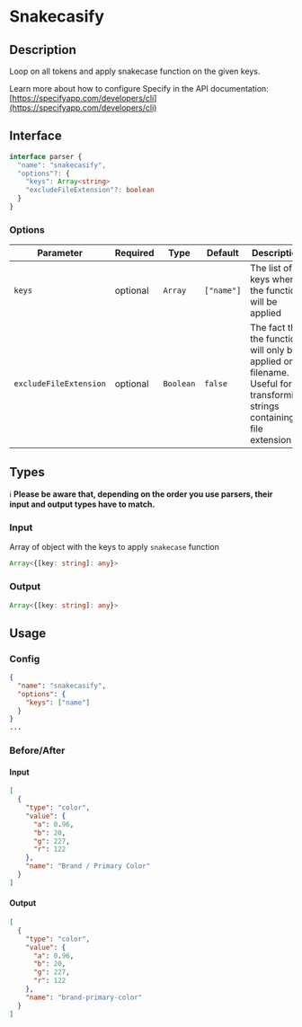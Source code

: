 # Snakecasify

## Description

Loop on all tokens and apply snakecase function on the given keys.

Learn more about how to configure Specify in the API documentation: [https://specifyapp.com/developers/cli](https://specifyapp.com/developers/cli)

## Interface 
```ts
interface parser {
  "name": "snakecasify",
  "options"?: {
    "keys": Array<string>
    "excludeFileExtension"?: boolean
  }
}
```
### Options

| Parameter              | Required | Type      | Default    | Description                                                                                                                |
| ---------------------- | -------- | --------- | ---------- | -------------------------------------------------------------------------------------------------------------------------- |
| `keys`                 | optional    | `Array`   | `["name"]` | The list of keys where the function will be applied                                                                        |
| `excludeFileExtension` | optional    | `Boolean` | `false`    | The fact that the function will only be applied on a filename. Useful for transforming strings containing a file extension |

## Types

ℹ️ **Please be aware that, depending on the order you use parsers, their input and output types have to match.**

### Input

Array of object with the keys to apply `snakecase` function

```ts
Array<{[key: string]: any}>
```

### Output

```ts
Array<{[key: string]: any}>
```

## Usage
### Config

```json
{
  "name": "snakecasify",
  "options": {
    "keys": ["name"]
  }
}
...
```
### Before/After

#### Input

```json
[
  {
    "type": "color",
    "value": {
      "a": 0.96,
      "b": 20,
      "g": 227,
      "r": 122
    },
    "name": "Brand / Primary Color"
  }
]
```
#### Output

```json
[
  {
    "type": "color",
    "value": {
      "a": 0.96,
      "b": 20,
      "g": 227,
      "r": 122
    },
    "name": "brand-primary-color"
  }
]
```